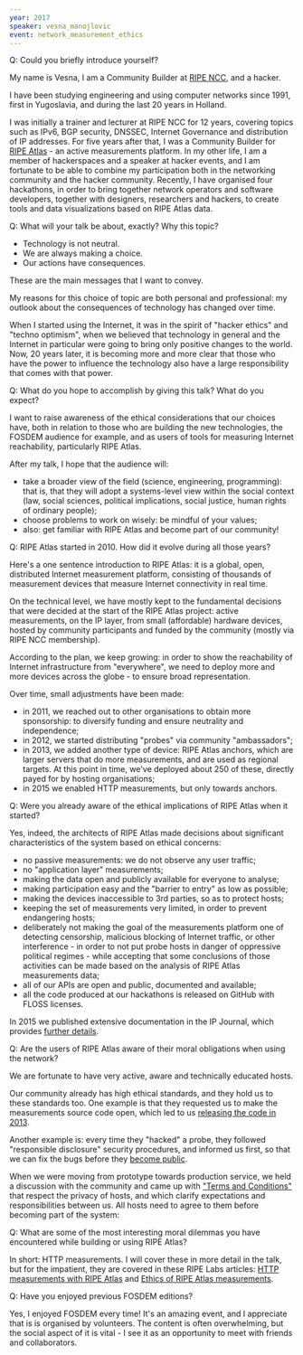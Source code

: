 ```yaml
---
year: 2017
speaker: vesna_manojlovic
event: network_measurement_ethics 
---
```


Q: Could you briefly introduce yourself?

My name is Vesna, I am a Community Builder at [RIPE NCC](https://www.ripe.net/), and a hacker.

I have been studying engineering and using computer networks since 1991, first in Yugoslavia, and during the last 20 years in Holland.

I was initially a trainer and lecturer at RIPE NCC for 12 years, covering topics such as IPv6, BGP security, DNSSEC, Internet Governance and distribution of IP addresses. For five years after that, I was a
Community Builder for [RIPE Atlas](https://atlas.ripe.net/) - an active measurements platform. In
my other life, I am a member of hackerspaces and a speaker at hacker events, and I am fortunate to be able to combine my participation both in the networking community and the hacker community. Recently, I have organised four hackathons, in order to bring together network operators and software developers, together with designers, researchers and hackers, to create tools and data visualizations based on RIPE Atlas data.

Q: What will your talk be about, exactly? Why this topic?

  * Technology is not neutral.
  * We are always making a choice.
  * Our actions have consequences.

These are the main messages that I want to convey.

My reasons for this choice of topic are both personal and professional: my outlook about the consequences of technology has changed over time.

When I started using the Internet, it was in the spirit of
"hacker ethics" and "techno optimism", when we believed that technology in general and the Internet in particular were going to bring only positive changes to the world. Now, 20 years later, it is becoming more and more
clear that those who have the power to influence the technology also
have a large responsibility that comes with that power.

Q: What do you hope to accomplish by giving this talk? What do you expect?

I want to raise awareness of the ethical considerations that our choices
have, both in relation to those who are building the new technologies, the FOSDEM
audience for example, and as users of tools for measuring Internet
reachability, particularly RIPE Atlas.

After my talk, I hope that the audience will:

  * take a broader view of the field (science, engineering, programming): that is, that they will adopt a systems-level view within the social context (law, social sciences, political implications, social justice, human rights of ordinary people);
  * choose problems to work on wisely: be mindful of your values;
  * also: get familiar with RIPE Atlas and become part of our community!

Q: RIPE Atlas started in 2010. How did it evolve during all those years?

Here's a one sentence introduction to RIPE Atlas: it is a global, open,
distributed Internet measurement platform, consisting of thousands of
measurement devices that measure Internet connectivity in real time.

On the technical level, we have mostly kept to the fundamental decisions that
were decided at the start of the RIPE Atlas project: active measurements, on the IP layer, from small (affordable) hardware devices, hosted by community participants and funded
by the community (mostly via RIPE NCC membership).

According to the plan, we keep growing: in order to show the
reachability of Internet infrastructure from "everywhere", we need to
deploy more and more devices across the globe - to ensure broad
representation.

Over time, small adjustments have been made:

  * in 2011, we reached out to other organisations to obtain more sponsorship: to diversify funding and ensure neutrality and independence;
  * in 2012, we started distributing "probes" via community "ambassadors";
  * in 2013, we added another type of device: RIPE Atlas anchors, which are larger servers that do more measurements, and are used as regional targets. At this point in time, we've deployed about 250 of these, directly payed for by hosting organisations;
  * in 2015 we enabled HTTP measurements, but only towards anchors.

Q: Were you already aware of the ethical implications of RIPE Atlas when
    it started?

Yes, indeed, the architects of RIPE Atlas made decisions about
significant characteristics of the system based on ethical concerns:

  * no passive measurements: we do not observe any user traffic;
  * no "application layer" measurements;
  * making the data open and publicly available for everyone to analyse;
  * making participation easy and the "barrier to entry" as low as possible;
  * making the devices inaccessible to 3rd parties, so as to protect hosts;
  * keeping the set of measurements very limited, in order to prevent endangering hosts;
  * deliberately not making the goal of the measurements platform one of detecting censorship, malicious blocking of Internet traffic, or other interference - in order to not put probe hosts in danger of oppressive political regimes - while accepting that some conclusions of those activities can be made based on the analysis of RIPE Atlas measurements data;
  * all of our APIs are open and public, documented and available;
  * all the code produced at our hackathons is released on GitHub with FLOSS licenses.

In 2015 we published extensive documentation in the IP Journal, which provides [further details](http://ipj.dreamhosters.com/wp-content/uploads/2015/10/ipj18.3.pdf).

Q: Are the users of RIPE Atlas aware of their moral obligations when
    using the network?

We are fortunate to have very active, aware and technically educated hosts.

Our community already has high ethical standards, and they hold us to
these standards too. One example is that they requested us to make the
measurements source code open, which led to us [releasing the code in 2013](https://labs.ripe.net/Members/philip_homburg/ripe-atlas-measurements-source-code).

Another example is: every time they "hacked" a probe, they followed
"responsible disclosure" security procedures, and informed us first,
so that we can fix the bugs before they [become public](https://atlas.ripe.net/docs/security/).

When we were moving from prototype towards production service, we held
a discussion with the community and came up with ["Terms and Conditions"](https://atlas.ripe.net/legal/terms-conditions/)
that respect the privacy of hosts, and which clarify expectations and
responsibilities between us. All hosts need to agree to them before
becoming part of the system:

Q: What are some of the most interesting moral dilemmas you have
    encountered while building or using RIPE Atlas?

In short: HTTP measurements. I will cover these in more detail in the
talk, but for the impatient, they are covered in these RIPE Labs articles: [HTTP measurements with RIPE Atlas](https://labs.ripe.net/Members/kistel/http-measurements-with-ripe-atlas) and [Ethics of RIPE Atlas measurements](https://labs.ripe.net/Members/kistel/ethics-of-ripe-atlas-measurements).

Q: Have you enjoyed previous FOSDEM editions?

Yes, I enjoyed FOSDEM every time! It's an amazing event, and I
appreciate that is is organised by volunteers. The content is often
overwhelming, but the social aspect of it is vital - I see it as an opportunity
to meet with friends and collaborators.
